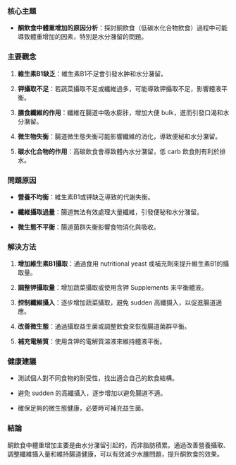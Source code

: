 ### 核心主題
- **酮飲食中體重增加的原因分析**：探討酮飲食（低碳水化合物飲食）過程中可能導致體重增加的因素，特別是水分潴留的問題。

### 主要觀念
1. **維生素B1缺乏**：維生素B1不足會引發水肿和水分潴留。
2. **钾攝取不足**：若蔬菜攝取不足或纖維過多，可能導致钾攝取不足，影響體液平衡。
3. **膳食纖維的作用**：纖維在腸道中吸水膨胩，增加大便 bulk，進而引發口渴和水分潴留。
4. **微生物失衡**：腸道微生態失衡可能影響纖維的消化，導致便秘和水分潴留。
5. **碳水化合物的作用**：高碳飲食會導致體內水分潴留，低 carb 飲食則有利於排水。

### 問題原因
- **營養不均衡**：維生素B1或钾缺乏導致的代謝失衡。
- **纖維攝取過量**：腸道無法有效處理大量纖維，引發便秘和水分潴留。
- **微生態不平衡**：腸道菌群失衡影響食物消化與吸收。

### 解決方法
1. **增加維生素B1攝取**：通過食用 nutritional yeast 或補充劑來提升維生素B1的攝取量。
2. **調整钾攝取量**：增加蔬菜攝取或使用含钾 Supplements 来平衡體液。
3. **控制纖維攝入**：逐步增加蔬菜攝取，避免 sudden 高纖摄入，以促進腸道適應。
4. **改善微生態**：通過攝取益生菌或調整飲食來恢復腸道菌群平衡。
5. **補充電解質**：使用含钾的電解質溶液來維持體液平衡。

### 健康建議
- 測試個人對不同食物的耐受性，找出適合自己的飲食結構。
- 避免 sudden 的高纖攝入，逐步增加以避免腸道不適。
- 確保足夠的微生態健康，必要時可補充益生菌。

### 結論
酮飲食中體重增加主要是由水分潴留引起的，而非脂肪積累。通過改善營養攝取、調整纖維攝入量和維持腸道健康，可以有效減少水腫問題，提升酮飲食的效果。